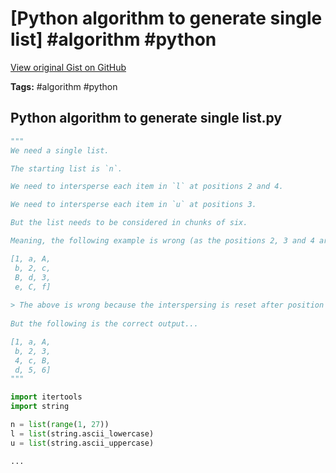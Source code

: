 # [Python algorithm to generate single list] #algorithm #python

[View original Gist on GitHub](https://gist.github.com/Integralist/cdb39290c32826b40cd50b59ba7afc22)

**Tags:** #algorithm #python

## Python algorithm to generate single list.py

```python
"""
We need a single list.

The starting list is `n`.

We need to intersperse each item in `l` at positions 2 and 4.

We need to intersperse each item in `u` at positions 3.

But the list needs to be considered in chunks of six.

Meaning, the following example is wrong (as the positions 2, 3 and 4 aren't applied with chunks of 6 items in mind)...

[1, a, A,
 b, 2, c,
 B, d, 3,
 e, C, f]
 
> The above is wrong because the interspersing is reset after position 4 (so counting positions 1, 2, 3 ...etc has started again after the position where `b` is found).
 
But the following is the correct output...

[1, a, A,
 b, 2, 3,
 4, c, B,
 d, 5, 6]
"""

import itertools
import string

n = list(range(1, 27))
l = list(string.ascii_lowercase)
u = list(string.ascii_uppercase)

...
```

